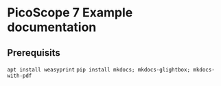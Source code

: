# PicoScope 7 Example documentation
## Prerequisits
`apt install weasyprint`
`pip install mkdocs; mkdocs-glightbox; mkdocs-with-pdf`
